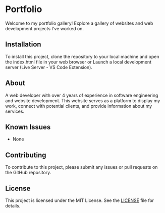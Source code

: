 # Portfolio

Welcome to my portfolio gallery! Explore a gallery of websites and web development projects I've worked on.

## Installation

To install this project, clone the repository to your local machine and open the index.html file in your web browser or Launch a local development server (Live Server - VS Code Extension).

## About

A web developer with over 4 years of experience in software engineering and website development. This website serves as a platform to display my work, connect with potential clients, and provide information about my services.

## Known Issues

- None

## Contributing

To contribute to this project, please submit any issues or pull requests on the GitHub repository.

## License

This project is licensed under the MIT License. See the [LICENSE](LICENSE) file for details.
